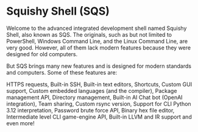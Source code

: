 # Squishy Shell (SQS)

Welcome to the advanced integrated development shell named Squishy Shell, also known as SQS. The originals, such as but not limited to PowerShell, Windows Command Line, and the Linux Command Line, are very good. However, all of them lack modern features because they were designed for old computers.

But SQS brings many new features and is designed for modern standards and computers. Some of these features are:

HTTPS requests, Built-in SSH, Built-in text editors, Shortcuts, Custom GUI support, Custom embedded languages (and the compiler), Package management API, Directory management, Built-in AI Chat bot (OpenAI integration), Team sharing, Custom rsync version, Support for CLI Python 3.12 interpretation, Password brute force API, Binary hex file editor, Intermediate level CLI game-engine API, Built-in LLVM and IR support and even more!
